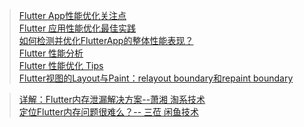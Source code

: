 > [Flutter App性能优化关注点 ]( https://blog.csdn.net/al4fun/article/details/106500657 )   <br/>
> [ Flutter 应用性能优化最佳实践 ]( https://blog.csdn.net/weixin_43459071/article/details/103047455 )   <br/>
> [ 如何检测并优化FlutterApp的整体性能表现？ ]( https://www.kancloud.cn/alex_wsc/flutter_demo/1570992 )   <br/>
> [ Flutter 性能分析 ]( https://flutter.cn/docs/testing/ui-performance )   <br/>
> [ Flutter 性能优化 Tips ]( https://blog.csdn.net/weixin_33755554/article/details/88001556 )   <br/>
> [ Flutter视图的Layout与Paint：relayout boundary和repaint boundary ]( https://www.jianshu.com/p/47a6503f8e65 )   <br/>
<!--
https://www.youtube.com/watch?v=UUfXWzp0-DU&ab_channel=GoogleTechTalks
https://zhuanlan.zhihu.com/p/36577285
https://zhuanlan.zhihu.com/p/38431912
https://tech.meituan.com/2018/08/09/waimai-flutter-practice.html
https://segmentfault.com/a/1190000011924389
-->
> [ 详解：Flutter内存泄漏解决方案--萧湘 淘系技术 ]( https://mp.weixin.qq.com/s/ck9CAkUGvmBbtE132vmOsw )   <br/>
> [ 定位Flutter内存问题很难么？-- 三莅 闲鱼技术 ]( https://mp.weixin.qq.com/s/g5MJSvlCH3GcP0DLaRcRiQ )   <br/>

